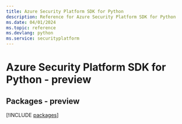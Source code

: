 ```yaml
---
title: Azure Security Platform SDK for Python
description: Reference for Azure Security Platform SDK for Python
ms.date: 04/01/2024
ms.topic: reference
ms.devlang: python
ms.service: securityplatform
---
```

# Azure Security Platform SDK for Python - preview
## Packages - preview
[!INCLUDE [packages](security-platform-index.md)]